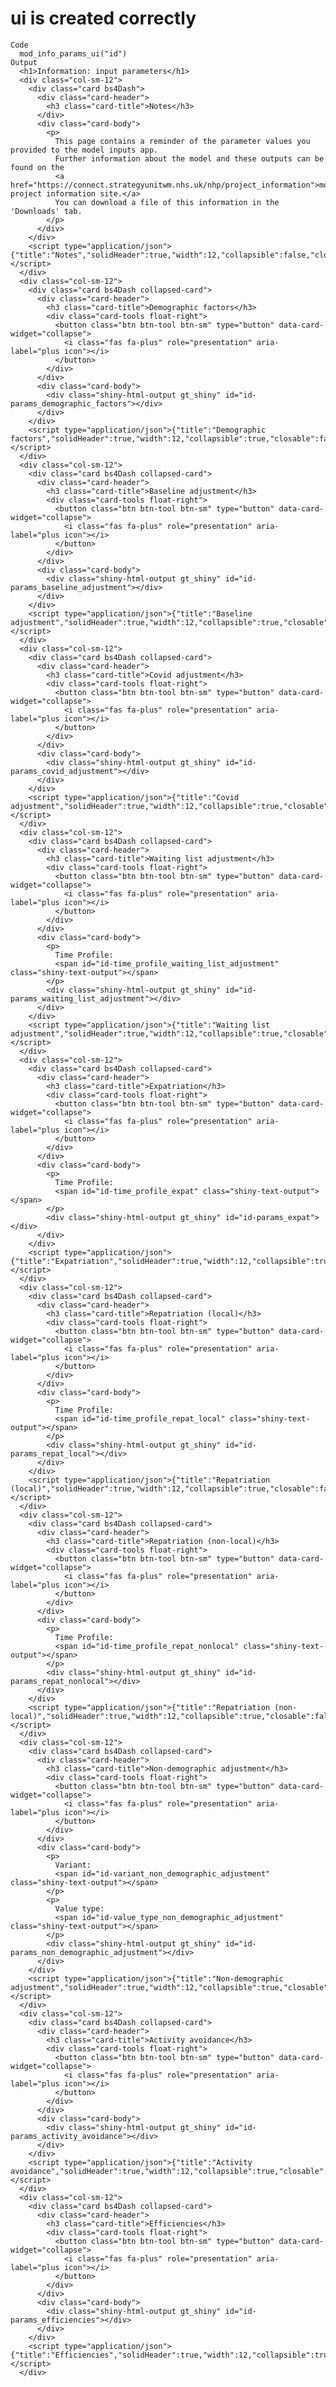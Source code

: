 # ui is created correctly

    Code
      mod_info_params_ui("id")
    Output
      <h1>Information: input parameters</h1>
      <div class="col-sm-12">
        <div class="card bs4Dash">
          <div class="card-header">
            <h3 class="card-title">Notes</h3>
          </div>
          <div class="card-body">
            <p>
              This page contains a reminder of the parameter values you provided to the model inputs app.
              Further information about the model and these outputs can be found on the
              <a href="https://connect.strategyunitwm.nhs.uk/nhp/project_information">model project information site.</a>
              You can download a file of this information in the 'Downloads' tab.
            </p>
          </div>
        </div>
        <script type="application/json">{"title":"Notes","solidHeader":true,"width":12,"collapsible":false,"closable":false,"maximizable":false,"gradient":false}</script>
      </div>
      <div class="col-sm-12">
        <div class="card bs4Dash collapsed-card">
          <div class="card-header">
            <h3 class="card-title">Demographic factors</h3>
            <div class="card-tools float-right">
              <button class="btn btn-tool btn-sm" type="button" data-card-widget="collapse">
                <i class="fas fa-plus" role="presentation" aria-label="plus icon"></i>
              </button>
            </div>
          </div>
          <div class="card-body">
            <div class="shiny-html-output gt_shiny" id="id-params_demographic_factors"></div>
          </div>
        </div>
        <script type="application/json">{"title":"Demographic factors","solidHeader":true,"width":12,"collapsible":true,"closable":false,"maximizable":false,"gradient":false}</script>
      </div>
      <div class="col-sm-12">
        <div class="card bs4Dash collapsed-card">
          <div class="card-header">
            <h3 class="card-title">Baseline adjustment</h3>
            <div class="card-tools float-right">
              <button class="btn btn-tool btn-sm" type="button" data-card-widget="collapse">
                <i class="fas fa-plus" role="presentation" aria-label="plus icon"></i>
              </button>
            </div>
          </div>
          <div class="card-body">
            <div class="shiny-html-output gt_shiny" id="id-params_baseline_adjustment"></div>
          </div>
        </div>
        <script type="application/json">{"title":"Baseline adjustment","solidHeader":true,"width":12,"collapsible":true,"closable":false,"maximizable":false,"gradient":false}</script>
      </div>
      <div class="col-sm-12">
        <div class="card bs4Dash collapsed-card">
          <div class="card-header">
            <h3 class="card-title">Covid adjustment</h3>
            <div class="card-tools float-right">
              <button class="btn btn-tool btn-sm" type="button" data-card-widget="collapse">
                <i class="fas fa-plus" role="presentation" aria-label="plus icon"></i>
              </button>
            </div>
          </div>
          <div class="card-body">
            <div class="shiny-html-output gt_shiny" id="id-params_covid_adjustment"></div>
          </div>
        </div>
        <script type="application/json">{"title":"Covid adjustment","solidHeader":true,"width":12,"collapsible":true,"closable":false,"maximizable":false,"gradient":false}</script>
      </div>
      <div class="col-sm-12">
        <div class="card bs4Dash collapsed-card">
          <div class="card-header">
            <h3 class="card-title">Waiting list adjustment</h3>
            <div class="card-tools float-right">
              <button class="btn btn-tool btn-sm" type="button" data-card-widget="collapse">
                <i class="fas fa-plus" role="presentation" aria-label="plus icon"></i>
              </button>
            </div>
          </div>
          <div class="card-body">
            <p>
              Time Profile:
              <span id="id-time_profile_waiting_list_adjustment" class="shiny-text-output"></span>
            </p>
            <div class="shiny-html-output gt_shiny" id="id-params_waiting_list_adjustment"></div>
          </div>
        </div>
        <script type="application/json">{"title":"Waiting list adjustment","solidHeader":true,"width":12,"collapsible":true,"closable":false,"maximizable":false,"gradient":false}</script>
      </div>
      <div class="col-sm-12">
        <div class="card bs4Dash collapsed-card">
          <div class="card-header">
            <h3 class="card-title">Expatriation</h3>
            <div class="card-tools float-right">
              <button class="btn btn-tool btn-sm" type="button" data-card-widget="collapse">
                <i class="fas fa-plus" role="presentation" aria-label="plus icon"></i>
              </button>
            </div>
          </div>
          <div class="card-body">
            <p>
              Time Profile:
              <span id="id-time_profile_expat" class="shiny-text-output"></span>
            </p>
            <div class="shiny-html-output gt_shiny" id="id-params_expat"></div>
          </div>
        </div>
        <script type="application/json">{"title":"Expatriation","solidHeader":true,"width":12,"collapsible":true,"closable":false,"maximizable":false,"gradient":false}</script>
      </div>
      <div class="col-sm-12">
        <div class="card bs4Dash collapsed-card">
          <div class="card-header">
            <h3 class="card-title">Repatriation (local)</h3>
            <div class="card-tools float-right">
              <button class="btn btn-tool btn-sm" type="button" data-card-widget="collapse">
                <i class="fas fa-plus" role="presentation" aria-label="plus icon"></i>
              </button>
            </div>
          </div>
          <div class="card-body">
            <p>
              Time Profile:
              <span id="id-time_profile_repat_local" class="shiny-text-output"></span>
            </p>
            <div class="shiny-html-output gt_shiny" id="id-params_repat_local"></div>
          </div>
        </div>
        <script type="application/json">{"title":"Repatriation (local)","solidHeader":true,"width":12,"collapsible":true,"closable":false,"maximizable":false,"gradient":false}</script>
      </div>
      <div class="col-sm-12">
        <div class="card bs4Dash collapsed-card">
          <div class="card-header">
            <h3 class="card-title">Repatriation (non-local)</h3>
            <div class="card-tools float-right">
              <button class="btn btn-tool btn-sm" type="button" data-card-widget="collapse">
                <i class="fas fa-plus" role="presentation" aria-label="plus icon"></i>
              </button>
            </div>
          </div>
          <div class="card-body">
            <p>
              Time Profile:
              <span id="id-time_profile_repat_nonlocal" class="shiny-text-output"></span>
            </p>
            <div class="shiny-html-output gt_shiny" id="id-params_repat_nonlocal"></div>
          </div>
        </div>
        <script type="application/json">{"title":"Repatriation (non-local)","solidHeader":true,"width":12,"collapsible":true,"closable":false,"maximizable":false,"gradient":false}</script>
      </div>
      <div class="col-sm-12">
        <div class="card bs4Dash collapsed-card">
          <div class="card-header">
            <h3 class="card-title">Non-demographic adjustment</h3>
            <div class="card-tools float-right">
              <button class="btn btn-tool btn-sm" type="button" data-card-widget="collapse">
                <i class="fas fa-plus" role="presentation" aria-label="plus icon"></i>
              </button>
            </div>
          </div>
          <div class="card-body">
            <p>
              Variant:
              <span id="id-variant_non_demographic_adjustment" class="shiny-text-output"></span>
            </p>
            <p>
              Value type:
              <span id="id-value_type_non_demographic_adjustment" class="shiny-text-output"></span>
            </p>
            <div class="shiny-html-output gt_shiny" id="id-params_non_demographic_adjustment"></div>
          </div>
        </div>
        <script type="application/json">{"title":"Non-demographic adjustment","solidHeader":true,"width":12,"collapsible":true,"closable":false,"maximizable":false,"gradient":false}</script>
      </div>
      <div class="col-sm-12">
        <div class="card bs4Dash collapsed-card">
          <div class="card-header">
            <h3 class="card-title">Activity avoidance</h3>
            <div class="card-tools float-right">
              <button class="btn btn-tool btn-sm" type="button" data-card-widget="collapse">
                <i class="fas fa-plus" role="presentation" aria-label="plus icon"></i>
              </button>
            </div>
          </div>
          <div class="card-body">
            <div class="shiny-html-output gt_shiny" id="id-params_activity_avoidance"></div>
          </div>
        </div>
        <script type="application/json">{"title":"Activity avoidance","solidHeader":true,"width":12,"collapsible":true,"closable":false,"maximizable":false,"gradient":false}</script>
      </div>
      <div class="col-sm-12">
        <div class="card bs4Dash collapsed-card">
          <div class="card-header">
            <h3 class="card-title">Efficiencies</h3>
            <div class="card-tools float-right">
              <button class="btn btn-tool btn-sm" type="button" data-card-widget="collapse">
                <i class="fas fa-plus" role="presentation" aria-label="plus icon"></i>
              </button>
            </div>
          </div>
          <div class="card-body">
            <div class="shiny-html-output gt_shiny" id="id-params_efficiencies"></div>
          </div>
        </div>
        <script type="application/json">{"title":"Efficiencies","solidHeader":true,"width":12,"collapsible":true,"closable":false,"maximizable":false,"gradient":false}</script>
      </div>

